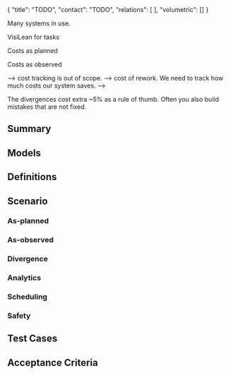 <rasaeco-meta>
{
    "title": "TODO",
    "contact": "TODO",
    "relations": [
    ],
    "volumetric": []
}
</rasaeco-meta>

Many systems in use.

VisiLean for tasks

Costs as planned

Costs as observed

--> cost tracking is out of scope.
--> cost of rework. We need to track how much costs our system saves.
    -->  
    
The divergences cost extra ~5% as a rule of thumb.
Often you also build mistakes that are not fixed.



## Summary


## Models


## Definitions


## Scenario

### As-planned


### As-observed


### Divergence


### Analytics


### Scheduling


### Safety


## Test Cases


## Acceptance Criteria
